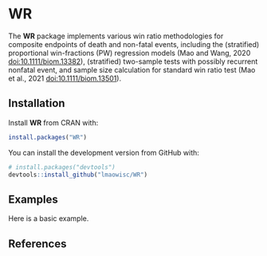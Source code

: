 
<!-- README.md is generated from README.Rmd. Please edit that file -->

# WR

The **WR** package implements various win ratio methodologies for
composite endpoints of death and non-fatal events, including the
(stratified) proportional win-fractions (PW) regression models (Mao and
Wang, 2020 <doi:10.1111/biom.13382>), (stratified) two-sample tests with
possibly recurrent nonfatal event, and sample size calculation for
standard win ratio test (Mao et al., 2021 <doi:10.1111/biom.13501>).

## Installation

Install **WR** from CRAN with:

``` r
install.packages("WR")
```

You can install the development version from GitHub with:

``` r
# install.packages("devtools")
devtools::install_github("lmaowisc/WR")
```

## Examples

Here is a basic example.

## References
